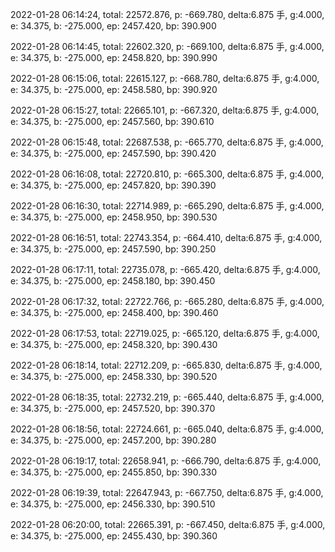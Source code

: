 2022-01-28 06:14:24, total: 22572.876, p: -669.780, delta:6.875 手, g:4.000, e: 34.375, b: -275.000, ep: 2457.420, bp: 390.900

2022-01-28 06:14:45, total: 22602.320, p: -669.100, delta:6.875 手, g:4.000, e: 34.375, b: -275.000, ep: 2458.820, bp: 390.990

2022-01-28 06:15:06, total: 22615.127, p: -668.780, delta:6.875 手, g:4.000, e: 34.375, b: -275.000, ep: 2458.580, bp: 390.920

2022-01-28 06:15:27, total: 22665.101, p: -667.320, delta:6.875 手, g:4.000, e: 34.375, b: -275.000, ep: 2457.560, bp: 390.610

2022-01-28 06:15:48, total: 22687.538, p: -665.770, delta:6.875 手, g:4.000, e: 34.375, b: -275.000, ep: 2457.590, bp: 390.420

2022-01-28 06:16:08, total: 22720.810, p: -665.300, delta:6.875 手, g:4.000, e: 34.375, b: -275.000, ep: 2457.820, bp: 390.390

2022-01-28 06:16:30, total: 22714.989, p: -665.290, delta:6.875 手, g:4.000, e: 34.375, b: -275.000, ep: 2458.950, bp: 390.530

2022-01-28 06:16:51, total: 22743.354, p: -664.410, delta:6.875 手, g:4.000, e: 34.375, b: -275.000, ep: 2457.590, bp: 390.250

2022-01-28 06:17:11, total: 22735.078, p: -665.420, delta:6.875 手, g:4.000, e: 34.375, b: -275.000, ep: 2458.180, bp: 390.450

2022-01-28 06:17:32, total: 22722.766, p: -665.280, delta:6.875 手, g:4.000, e: 34.375, b: -275.000, ep: 2458.400, bp: 390.460

2022-01-28 06:17:53, total: 22719.025, p: -665.120, delta:6.875 手, g:4.000, e: 34.375, b: -275.000, ep: 2458.320, bp: 390.430

2022-01-28 06:18:14, total: 22712.209, p: -665.830, delta:6.875 手, g:4.000, e: 34.375, b: -275.000, ep: 2458.330, bp: 390.520

2022-01-28 06:18:35, total: 22732.219, p: -665.440, delta:6.875 手, g:4.000, e: 34.375, b: -275.000, ep: 2457.520, bp: 390.370

2022-01-28 06:18:56, total: 22724.661, p: -665.040, delta:6.875 手, g:4.000, e: 34.375, b: -275.000, ep: 2457.200, bp: 390.280

2022-01-28 06:19:17, total: 22658.941, p: -666.790, delta:6.875 手, g:4.000, e: 34.375, b: -275.000, ep: 2455.850, bp: 390.330

2022-01-28 06:19:39, total: 22647.943, p: -667.750, delta:6.875 手, g:4.000, e: 34.375, b: -275.000, ep: 2456.330, bp: 390.510

2022-01-28 06:20:00, total: 22665.391, p: -667.450, delta:6.875 手, g:4.000, e: 34.375, b: -275.000, ep: 2455.430, bp: 390.360